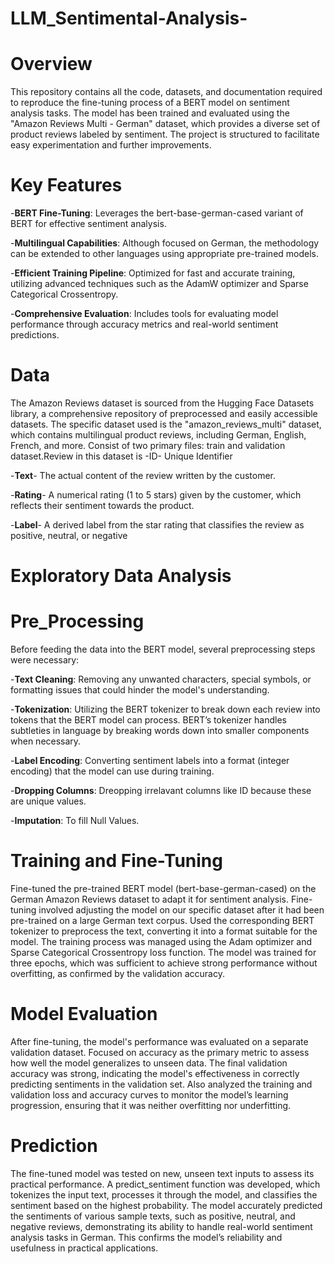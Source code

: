 # LLM_Sentimental-Analysis-

# Overview
This repository contains all the code, datasets, and documentation required to reproduce the fine-tuning process of a BERT model on sentiment analysis tasks. The model has been trained and evaluated using the "Amazon Reviews Multi - German" dataset, which provides a diverse set of product reviews labeled by sentiment. The project is structured to facilitate easy experimentation and further improvements.

# Key Features
-**BERT Fine-Tuning**: Leverages the bert-base-german-cased variant of BERT for effective sentiment analysis.

-**Multilingual Capabilities**: Although focused on German, the methodology can be extended to other languages using appropriate pre-trained models.

-**Efficient Training Pipeline**: Optimized for fast and accurate training, utilizing advanced techniques such as the AdamW optimizer and Sparse Categorical Crossentropy.

-**Comprehensive Evaluation**: Includes tools for evaluating model performance through accuracy metrics and real-world sentiment predictions.


# Data
The Amazon Reviews dataset is sourced from the Hugging Face Datasets library, a comprehensive repository of preprocessed and easily accessible datasets. The specific dataset used is the "amazon_reviews_multi" dataset, which contains multilingual product reviews, including German, English, French, and more. Consist of two primary files: train and validation dataset.Review in this dataset is 
-ID- Unique Identifier

-**Text**- The actual content of the review written by the customer. 

-**Rating**- A numerical rating (1 to 5 stars) given by the customer, which reflects their sentiment towards the product.

-**Label**- A derived label from the star rating that classifies the review as positive, neutral, or negative


# Exploratory Data Analysis



# Pre_Processing
Before feeding the data into the BERT model, several preprocessing steps were necessary:

-**Text Cleaning**: Removing any unwanted characters, special symbols, or formatting issues that could hinder the model's understanding.

-**Tokenization**: Utilizing the BERT tokenizer to break down each review into tokens that the BERT model can process. BERT’s tokenizer handles subtleties in language by breaking words down into smaller components when necessary.

-**Label Encoding**: Converting sentiment labels into a format (integer encoding) that the model can use during training.

-**Dropping Columns**: Dreopping irrelavant columns like ID because these are unique values.

-**Imputation**: To fill Null Values.


# Training and Fine-Tuning
Fine-tuned the pre-trained BERT model (bert-base-german-cased) on the German Amazon Reviews dataset to adapt it for sentiment analysis. Fine-tuning involved adjusting the model on our specific dataset after it had been pre-trained on a large German text corpus. Used the corresponding BERT tokenizer to preprocess the text, converting it into a format suitable for the model. The training process was managed using the Adam optimizer and Sparse Categorical Crossentropy loss function. The model was trained for three epochs, which was sufficient to achieve strong performance without overfitting, as confirmed by the validation accuracy.


# Model Evaluation
After fine-tuning, the model's performance was evaluated on a separate validation dataset. Focused on accuracy as the primary metric to assess how well the model generalizes to unseen data. The final validation accuracy was strong, indicating the model's effectiveness in correctly predicting sentiments in the validation set. Also analyzed the training and validation loss and accuracy curves to monitor the model’s learning progression, ensuring that it was neither overfitting nor underfitting.


# Prediction
The fine-tuned model was tested on new, unseen text inputs to assess its practical performance. A predict_sentiment function was developed, which tokenizes the input text, processes it through the model, and classifies the sentiment based on the highest probability. The model accurately predicted the sentiments of various sample texts, such as positive, neutral, and negative reviews, demonstrating its ability to handle real-world sentiment analysis tasks in German. This confirms the model’s reliability and usefulness in practical applications.

